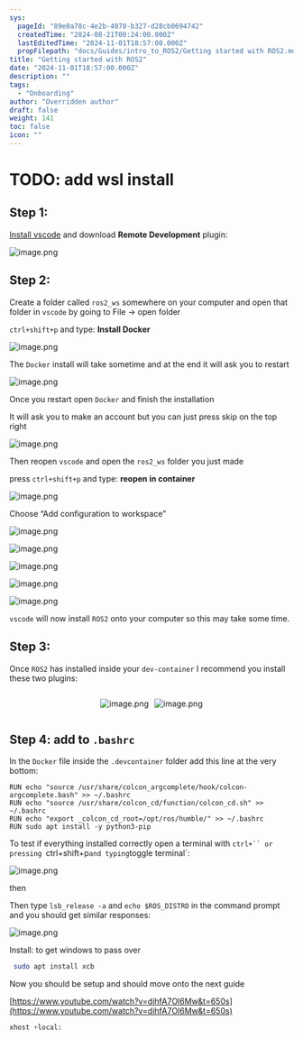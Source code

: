 ```yaml
---
sys:
  pageId: "89e0a78c-4e2b-4070-b327-d28cb0694742"
  createdTime: "2024-08-21T00:24:00.000Z"
  lastEditedTime: "2024-11-01T18:57:00.000Z"
  propFilepath: "docs/Guides/intro_to_ROS2/Getting started with ROS2.md"
title: "Getting started with ROS2"
date: "2024-11-01T18:57:00.000Z"
description: ""
tags:
  - "Onboarding"
author: "Overridden author"
draft: false
weight: 141
toc: false
icon: ""
---
```


# TODO: add wsl install

## Step 1:

[Install vscode](https://code.visualstudio.com/download) and download **Remote Development** plugin:

![image.png](https://prod-files-secure.s3.us-west-2.amazonaws.com/d518164a-d88e-44d1-a4ee-3adb3bd8bce0/efb52993-1881-4a40-b95e-6f020334f022/image.png?X-Amz-Algorithm=AWS4-HMAC-SHA256&X-Amz-Content-Sha256=UNSIGNED-PAYLOAD&X-Amz-Credential=ASIAZI2LB466QQXIJRBL%2F20250401%2Fus-west-2%2Fs3%2Faws4_request&X-Amz-Date=20250401T170129Z&X-Amz-Expires=3600&X-Amz-Security-Token=IQoJb3JpZ2luX2VjEFgaCXVzLXdlc3QtMiJHMEUCIG8fJy5m0i4K8rJDd7QVSxZACrxD%2B91jA0Z%2FOPslkF93AiEA9pi9v5RjYqpdmg%2BJhbg%2FyHoBskgzlaJ1qLHDprAJ7bEqiAQIwf%2F%2F%2F%2F%2F%2F%2F%2F%2F%2FARAAGgw2Mzc0MjMxODM4MDUiDC6Fw9cUM80Y6kPUTircAwpDjhHgmqZgoKhIEyvvETQtHJf2kfnFMU9Hg5DYPrxbOGKA8uwcRU70Usv66FnYdQaQgmXdYZFSM1pDmoqN2wz76RIDxrmo7kyxlD8IaCOygi99osf4M96Rzt4jSHeqTeJO0vCQyHq8QQDdxrKlmU%2FQI2aiU%2BYic7PzyUhI3PInldFqPXhckyrSSrGGeUZk557dXGWKDXNfeaWtWuhVH50JOSCu0a3PRoGvMMoMX%2BMnC2OuxH3j3XTWD01WRnnTx5pp2iecek35uAqlA3WWkR%2BReFiPZBbqFrmEosWDIDw8J4tE1vMiCyWZqPk7qYeBccwlhtdNaQNXb3Fa8BdP2G3L2wh9RigAWYk%2Fpr0zA8wnIPG219kLjrO1MFIoYNhBqZSbg6bBAy7hL7xuzI7Lc%2Bre5kygS8uFU4MzPTFH1O9oah4WsJwzwQ3K4Ffgu8UG5kgAEDNv4n7ZedtQA15X7HBLv9cDtGuTrWcQciyXcvk2iNLRQ%2FHYe4oT4cG2Lzbq9%2F1RSwulOJEMWhCups5nwjcie1fe3r0VCc%2Fg1oZjIp1oTR1xzoccz9xKp7oucKFeNQYrYwtHBMaG4zG1I6M8Jm2127QtPdU%2FIm6t2ERbxRY6H4dujybjGfIGZxWsMOigsL8GOqUBrilwwxjENanfeNn0FmXKHaTJiJpzeFxORlT4AwtgR4Xdiq2ifF1qzimjyaWH27TpoKiqMgTRN3vP1NvIBfg%2B1w7u6W96urEJmSYQTnDSqVaZypb4rXx8LhjKYy7%2Bf3HzDurcmCaLddixB2EZA9hshMjYLaYMxwIAc%2FF9iDLpJU%2B04u8oWEibYlS1e4sWz4o%2FI64BDPtegRN68SwMGe4aG18QfwwS&X-Amz-Signature=3077f5a51dc9108bfb783c93af1b242b54f2551149cda9849fd709fa3e408687&X-Amz-SignedHeaders=host&x-id=GetObject)

## Step 2:

Create a folder called `ros2_ws` somewhere on your computer and open that folder in `vscode` by going to File → open folder 

`ctrl+shift+p` and type: **Install Docker**

![image.png](https://prod-files-secure.s3.us-west-2.amazonaws.com/d518164a-d88e-44d1-a4ee-3adb3bd8bce0/2269dc0e-1cd5-47ff-bceb-c04ad9b2eab0/image.png?X-Amz-Algorithm=AWS4-HMAC-SHA256&X-Amz-Content-Sha256=UNSIGNED-PAYLOAD&X-Amz-Credential=ASIAZI2LB466QQXIJRBL%2F20250401%2Fus-west-2%2Fs3%2Faws4_request&X-Amz-Date=20250401T170129Z&X-Amz-Expires=3600&X-Amz-Security-Token=IQoJb3JpZ2luX2VjEFgaCXVzLXdlc3QtMiJHMEUCIG8fJy5m0i4K8rJDd7QVSxZACrxD%2B91jA0Z%2FOPslkF93AiEA9pi9v5RjYqpdmg%2BJhbg%2FyHoBskgzlaJ1qLHDprAJ7bEqiAQIwf%2F%2F%2F%2F%2F%2F%2F%2F%2F%2FARAAGgw2Mzc0MjMxODM4MDUiDC6Fw9cUM80Y6kPUTircAwpDjhHgmqZgoKhIEyvvETQtHJf2kfnFMU9Hg5DYPrxbOGKA8uwcRU70Usv66FnYdQaQgmXdYZFSM1pDmoqN2wz76RIDxrmo7kyxlD8IaCOygi99osf4M96Rzt4jSHeqTeJO0vCQyHq8QQDdxrKlmU%2FQI2aiU%2BYic7PzyUhI3PInldFqPXhckyrSSrGGeUZk557dXGWKDXNfeaWtWuhVH50JOSCu0a3PRoGvMMoMX%2BMnC2OuxH3j3XTWD01WRnnTx5pp2iecek35uAqlA3WWkR%2BReFiPZBbqFrmEosWDIDw8J4tE1vMiCyWZqPk7qYeBccwlhtdNaQNXb3Fa8BdP2G3L2wh9RigAWYk%2Fpr0zA8wnIPG219kLjrO1MFIoYNhBqZSbg6bBAy7hL7xuzI7Lc%2Bre5kygS8uFU4MzPTFH1O9oah4WsJwzwQ3K4Ffgu8UG5kgAEDNv4n7ZedtQA15X7HBLv9cDtGuTrWcQciyXcvk2iNLRQ%2FHYe4oT4cG2Lzbq9%2F1RSwulOJEMWhCups5nwjcie1fe3r0VCc%2Fg1oZjIp1oTR1xzoccz9xKp7oucKFeNQYrYwtHBMaG4zG1I6M8Jm2127QtPdU%2FIm6t2ERbxRY6H4dujybjGfIGZxWsMOigsL8GOqUBrilwwxjENanfeNn0FmXKHaTJiJpzeFxORlT4AwtgR4Xdiq2ifF1qzimjyaWH27TpoKiqMgTRN3vP1NvIBfg%2B1w7u6W96urEJmSYQTnDSqVaZypb4rXx8LhjKYy7%2Bf3HzDurcmCaLddixB2EZA9hshMjYLaYMxwIAc%2FF9iDLpJU%2B04u8oWEibYlS1e4sWz4o%2FI64BDPtegRN68SwMGe4aG18QfwwS&X-Amz-Signature=82a57a5b132a39a2f446f0a84afbfaccd011322a2cebe02f1b4a0e22ae1f1b94&X-Amz-SignedHeaders=host&x-id=GetObject)

The `Docker` install will take sometime and at the end it will ask you to restart

![image.png](https://prod-files-secure.s3.us-west-2.amazonaws.com/d518164a-d88e-44d1-a4ee-3adb3bd8bce0/ed233f78-be33-4b1f-b89c-9c346c0e961e/image.png?X-Amz-Algorithm=AWS4-HMAC-SHA256&X-Amz-Content-Sha256=UNSIGNED-PAYLOAD&X-Amz-Credential=ASIAZI2LB466QQXIJRBL%2F20250401%2Fus-west-2%2Fs3%2Faws4_request&X-Amz-Date=20250401T170129Z&X-Amz-Expires=3600&X-Amz-Security-Token=IQoJb3JpZ2luX2VjEFgaCXVzLXdlc3QtMiJHMEUCIG8fJy5m0i4K8rJDd7QVSxZACrxD%2B91jA0Z%2FOPslkF93AiEA9pi9v5RjYqpdmg%2BJhbg%2FyHoBskgzlaJ1qLHDprAJ7bEqiAQIwf%2F%2F%2F%2F%2F%2F%2F%2F%2F%2FARAAGgw2Mzc0MjMxODM4MDUiDC6Fw9cUM80Y6kPUTircAwpDjhHgmqZgoKhIEyvvETQtHJf2kfnFMU9Hg5DYPrxbOGKA8uwcRU70Usv66FnYdQaQgmXdYZFSM1pDmoqN2wz76RIDxrmo7kyxlD8IaCOygi99osf4M96Rzt4jSHeqTeJO0vCQyHq8QQDdxrKlmU%2FQI2aiU%2BYic7PzyUhI3PInldFqPXhckyrSSrGGeUZk557dXGWKDXNfeaWtWuhVH50JOSCu0a3PRoGvMMoMX%2BMnC2OuxH3j3XTWD01WRnnTx5pp2iecek35uAqlA3WWkR%2BReFiPZBbqFrmEosWDIDw8J4tE1vMiCyWZqPk7qYeBccwlhtdNaQNXb3Fa8BdP2G3L2wh9RigAWYk%2Fpr0zA8wnIPG219kLjrO1MFIoYNhBqZSbg6bBAy7hL7xuzI7Lc%2Bre5kygS8uFU4MzPTFH1O9oah4WsJwzwQ3K4Ffgu8UG5kgAEDNv4n7ZedtQA15X7HBLv9cDtGuTrWcQciyXcvk2iNLRQ%2FHYe4oT4cG2Lzbq9%2F1RSwulOJEMWhCups5nwjcie1fe3r0VCc%2Fg1oZjIp1oTR1xzoccz9xKp7oucKFeNQYrYwtHBMaG4zG1I6M8Jm2127QtPdU%2FIm6t2ERbxRY6H4dujybjGfIGZxWsMOigsL8GOqUBrilwwxjENanfeNn0FmXKHaTJiJpzeFxORlT4AwtgR4Xdiq2ifF1qzimjyaWH27TpoKiqMgTRN3vP1NvIBfg%2B1w7u6W96urEJmSYQTnDSqVaZypb4rXx8LhjKYy7%2Bf3HzDurcmCaLddixB2EZA9hshMjYLaYMxwIAc%2FF9iDLpJU%2B04u8oWEibYlS1e4sWz4o%2FI64BDPtegRN68SwMGe4aG18QfwwS&X-Amz-Signature=d608813624c27e1e13d69de10d151dd123a8559af0a881dc69cc4772b198050e&X-Amz-SignedHeaders=host&x-id=GetObject)

Once you restart open `Docker` and finish the installation

It will ask you to make an account but you can just press skip on the top right

![image.png](https://prod-files-secure.s3.us-west-2.amazonaws.com/d518164a-d88e-44d1-a4ee-3adb3bd8bce0/21010ad9-1659-4fd9-9f59-9932a09b2a3d/image.png?X-Amz-Algorithm=AWS4-HMAC-SHA256&X-Amz-Content-Sha256=UNSIGNED-PAYLOAD&X-Amz-Credential=ASIAZI2LB466QQXIJRBL%2F20250401%2Fus-west-2%2Fs3%2Faws4_request&X-Amz-Date=20250401T170129Z&X-Amz-Expires=3600&X-Amz-Security-Token=IQoJb3JpZ2luX2VjEFgaCXVzLXdlc3QtMiJHMEUCIG8fJy5m0i4K8rJDd7QVSxZACrxD%2B91jA0Z%2FOPslkF93AiEA9pi9v5RjYqpdmg%2BJhbg%2FyHoBskgzlaJ1qLHDprAJ7bEqiAQIwf%2F%2F%2F%2F%2F%2F%2F%2F%2F%2FARAAGgw2Mzc0MjMxODM4MDUiDC6Fw9cUM80Y6kPUTircAwpDjhHgmqZgoKhIEyvvETQtHJf2kfnFMU9Hg5DYPrxbOGKA8uwcRU70Usv66FnYdQaQgmXdYZFSM1pDmoqN2wz76RIDxrmo7kyxlD8IaCOygi99osf4M96Rzt4jSHeqTeJO0vCQyHq8QQDdxrKlmU%2FQI2aiU%2BYic7PzyUhI3PInldFqPXhckyrSSrGGeUZk557dXGWKDXNfeaWtWuhVH50JOSCu0a3PRoGvMMoMX%2BMnC2OuxH3j3XTWD01WRnnTx5pp2iecek35uAqlA3WWkR%2BReFiPZBbqFrmEosWDIDw8J4tE1vMiCyWZqPk7qYeBccwlhtdNaQNXb3Fa8BdP2G3L2wh9RigAWYk%2Fpr0zA8wnIPG219kLjrO1MFIoYNhBqZSbg6bBAy7hL7xuzI7Lc%2Bre5kygS8uFU4MzPTFH1O9oah4WsJwzwQ3K4Ffgu8UG5kgAEDNv4n7ZedtQA15X7HBLv9cDtGuTrWcQciyXcvk2iNLRQ%2FHYe4oT4cG2Lzbq9%2F1RSwulOJEMWhCups5nwjcie1fe3r0VCc%2Fg1oZjIp1oTR1xzoccz9xKp7oucKFeNQYrYwtHBMaG4zG1I6M8Jm2127QtPdU%2FIm6t2ERbxRY6H4dujybjGfIGZxWsMOigsL8GOqUBrilwwxjENanfeNn0FmXKHaTJiJpzeFxORlT4AwtgR4Xdiq2ifF1qzimjyaWH27TpoKiqMgTRN3vP1NvIBfg%2B1w7u6W96urEJmSYQTnDSqVaZypb4rXx8LhjKYy7%2Bf3HzDurcmCaLddixB2EZA9hshMjYLaYMxwIAc%2FF9iDLpJU%2B04u8oWEibYlS1e4sWz4o%2FI64BDPtegRN68SwMGe4aG18QfwwS&X-Amz-Signature=90117fe2b5457ccf4a75d483853d45a260ab054aeddb3357ba9668e1daa8593b&X-Amz-SignedHeaders=host&x-id=GetObject)

Then reopen `vscode` and open the `ros2_ws` folder you just made

press `ctrl+shift+p` and type: **reopen in container**

![image.png](https://prod-files-secure.s3.us-west-2.amazonaws.com/d518164a-d88e-44d1-a4ee-3adb3bd8bce0/4e93b8c2-41ad-488c-8095-c74205196118/image.png?X-Amz-Algorithm=AWS4-HMAC-SHA256&X-Amz-Content-Sha256=UNSIGNED-PAYLOAD&X-Amz-Credential=ASIAZI2LB466QQXIJRBL%2F20250401%2Fus-west-2%2Fs3%2Faws4_request&X-Amz-Date=20250401T170129Z&X-Amz-Expires=3600&X-Amz-Security-Token=IQoJb3JpZ2luX2VjEFgaCXVzLXdlc3QtMiJHMEUCIG8fJy5m0i4K8rJDd7QVSxZACrxD%2B91jA0Z%2FOPslkF93AiEA9pi9v5RjYqpdmg%2BJhbg%2FyHoBskgzlaJ1qLHDprAJ7bEqiAQIwf%2F%2F%2F%2F%2F%2F%2F%2F%2F%2FARAAGgw2Mzc0MjMxODM4MDUiDC6Fw9cUM80Y6kPUTircAwpDjhHgmqZgoKhIEyvvETQtHJf2kfnFMU9Hg5DYPrxbOGKA8uwcRU70Usv66FnYdQaQgmXdYZFSM1pDmoqN2wz76RIDxrmo7kyxlD8IaCOygi99osf4M96Rzt4jSHeqTeJO0vCQyHq8QQDdxrKlmU%2FQI2aiU%2BYic7PzyUhI3PInldFqPXhckyrSSrGGeUZk557dXGWKDXNfeaWtWuhVH50JOSCu0a3PRoGvMMoMX%2BMnC2OuxH3j3XTWD01WRnnTx5pp2iecek35uAqlA3WWkR%2BReFiPZBbqFrmEosWDIDw8J4tE1vMiCyWZqPk7qYeBccwlhtdNaQNXb3Fa8BdP2G3L2wh9RigAWYk%2Fpr0zA8wnIPG219kLjrO1MFIoYNhBqZSbg6bBAy7hL7xuzI7Lc%2Bre5kygS8uFU4MzPTFH1O9oah4WsJwzwQ3K4Ffgu8UG5kgAEDNv4n7ZedtQA15X7HBLv9cDtGuTrWcQciyXcvk2iNLRQ%2FHYe4oT4cG2Lzbq9%2F1RSwulOJEMWhCups5nwjcie1fe3r0VCc%2Fg1oZjIp1oTR1xzoccz9xKp7oucKFeNQYrYwtHBMaG4zG1I6M8Jm2127QtPdU%2FIm6t2ERbxRY6H4dujybjGfIGZxWsMOigsL8GOqUBrilwwxjENanfeNn0FmXKHaTJiJpzeFxORlT4AwtgR4Xdiq2ifF1qzimjyaWH27TpoKiqMgTRN3vP1NvIBfg%2B1w7u6W96urEJmSYQTnDSqVaZypb4rXx8LhjKYy7%2Bf3HzDurcmCaLddixB2EZA9hshMjYLaYMxwIAc%2FF9iDLpJU%2B04u8oWEibYlS1e4sWz4o%2FI64BDPtegRN68SwMGe4aG18QfwwS&X-Amz-Signature=598aa850e25033f80a599ab3b2006e08cd495bfe43ddf4c67031d42ad5a7a937&X-Amz-SignedHeaders=host&x-id=GetObject)

Choose “Add configuration to workspace”

![image.png](https://prod-files-secure.s3.us-west-2.amazonaws.com/d518164a-d88e-44d1-a4ee-3adb3bd8bce0/9560b282-5060-4989-ba37-97e7b2c22476/image.png?X-Amz-Algorithm=AWS4-HMAC-SHA256&X-Amz-Content-Sha256=UNSIGNED-PAYLOAD&X-Amz-Credential=ASIAZI2LB466QQXIJRBL%2F20250401%2Fus-west-2%2Fs3%2Faws4_request&X-Amz-Date=20250401T170129Z&X-Amz-Expires=3600&X-Amz-Security-Token=IQoJb3JpZ2luX2VjEFgaCXVzLXdlc3QtMiJHMEUCIG8fJy5m0i4K8rJDd7QVSxZACrxD%2B91jA0Z%2FOPslkF93AiEA9pi9v5RjYqpdmg%2BJhbg%2FyHoBskgzlaJ1qLHDprAJ7bEqiAQIwf%2F%2F%2F%2F%2F%2F%2F%2F%2F%2FARAAGgw2Mzc0MjMxODM4MDUiDC6Fw9cUM80Y6kPUTircAwpDjhHgmqZgoKhIEyvvETQtHJf2kfnFMU9Hg5DYPrxbOGKA8uwcRU70Usv66FnYdQaQgmXdYZFSM1pDmoqN2wz76RIDxrmo7kyxlD8IaCOygi99osf4M96Rzt4jSHeqTeJO0vCQyHq8QQDdxrKlmU%2FQI2aiU%2BYic7PzyUhI3PInldFqPXhckyrSSrGGeUZk557dXGWKDXNfeaWtWuhVH50JOSCu0a3PRoGvMMoMX%2BMnC2OuxH3j3XTWD01WRnnTx5pp2iecek35uAqlA3WWkR%2BReFiPZBbqFrmEosWDIDw8J4tE1vMiCyWZqPk7qYeBccwlhtdNaQNXb3Fa8BdP2G3L2wh9RigAWYk%2Fpr0zA8wnIPG219kLjrO1MFIoYNhBqZSbg6bBAy7hL7xuzI7Lc%2Bre5kygS8uFU4MzPTFH1O9oah4WsJwzwQ3K4Ffgu8UG5kgAEDNv4n7ZedtQA15X7HBLv9cDtGuTrWcQciyXcvk2iNLRQ%2FHYe4oT4cG2Lzbq9%2F1RSwulOJEMWhCups5nwjcie1fe3r0VCc%2Fg1oZjIp1oTR1xzoccz9xKp7oucKFeNQYrYwtHBMaG4zG1I6M8Jm2127QtPdU%2FIm6t2ERbxRY6H4dujybjGfIGZxWsMOigsL8GOqUBrilwwxjENanfeNn0FmXKHaTJiJpzeFxORlT4AwtgR4Xdiq2ifF1qzimjyaWH27TpoKiqMgTRN3vP1NvIBfg%2B1w7u6W96urEJmSYQTnDSqVaZypb4rXx8LhjKYy7%2Bf3HzDurcmCaLddixB2EZA9hshMjYLaYMxwIAc%2FF9iDLpJU%2B04u8oWEibYlS1e4sWz4o%2FI64BDPtegRN68SwMGe4aG18QfwwS&X-Amz-Signature=c75e46727d5aa4bdfe4299cb14ac445c289207dc83685d4bcfddef6325161d07&X-Amz-SignedHeaders=host&x-id=GetObject)

![image.png](https://prod-files-secure.s3.us-west-2.amazonaws.com/d518164a-d88e-44d1-a4ee-3adb3bd8bce0/2ee63f81-886b-48e8-a553-dc6e5eac99e4/image.png?X-Amz-Algorithm=AWS4-HMAC-SHA256&X-Amz-Content-Sha256=UNSIGNED-PAYLOAD&X-Amz-Credential=ASIAZI2LB466QQXIJRBL%2F20250401%2Fus-west-2%2Fs3%2Faws4_request&X-Amz-Date=20250401T170129Z&X-Amz-Expires=3600&X-Amz-Security-Token=IQoJb3JpZ2luX2VjEFgaCXVzLXdlc3QtMiJHMEUCIG8fJy5m0i4K8rJDd7QVSxZACrxD%2B91jA0Z%2FOPslkF93AiEA9pi9v5RjYqpdmg%2BJhbg%2FyHoBskgzlaJ1qLHDprAJ7bEqiAQIwf%2F%2F%2F%2F%2F%2F%2F%2F%2F%2FARAAGgw2Mzc0MjMxODM4MDUiDC6Fw9cUM80Y6kPUTircAwpDjhHgmqZgoKhIEyvvETQtHJf2kfnFMU9Hg5DYPrxbOGKA8uwcRU70Usv66FnYdQaQgmXdYZFSM1pDmoqN2wz76RIDxrmo7kyxlD8IaCOygi99osf4M96Rzt4jSHeqTeJO0vCQyHq8QQDdxrKlmU%2FQI2aiU%2BYic7PzyUhI3PInldFqPXhckyrSSrGGeUZk557dXGWKDXNfeaWtWuhVH50JOSCu0a3PRoGvMMoMX%2BMnC2OuxH3j3XTWD01WRnnTx5pp2iecek35uAqlA3WWkR%2BReFiPZBbqFrmEosWDIDw8J4tE1vMiCyWZqPk7qYeBccwlhtdNaQNXb3Fa8BdP2G3L2wh9RigAWYk%2Fpr0zA8wnIPG219kLjrO1MFIoYNhBqZSbg6bBAy7hL7xuzI7Lc%2Bre5kygS8uFU4MzPTFH1O9oah4WsJwzwQ3K4Ffgu8UG5kgAEDNv4n7ZedtQA15X7HBLv9cDtGuTrWcQciyXcvk2iNLRQ%2FHYe4oT4cG2Lzbq9%2F1RSwulOJEMWhCups5nwjcie1fe3r0VCc%2Fg1oZjIp1oTR1xzoccz9xKp7oucKFeNQYrYwtHBMaG4zG1I6M8Jm2127QtPdU%2FIm6t2ERbxRY6H4dujybjGfIGZxWsMOigsL8GOqUBrilwwxjENanfeNn0FmXKHaTJiJpzeFxORlT4AwtgR4Xdiq2ifF1qzimjyaWH27TpoKiqMgTRN3vP1NvIBfg%2B1w7u6W96urEJmSYQTnDSqVaZypb4rXx8LhjKYy7%2Bf3HzDurcmCaLddixB2EZA9hshMjYLaYMxwIAc%2FF9iDLpJU%2B04u8oWEibYlS1e4sWz4o%2FI64BDPtegRN68SwMGe4aG18QfwwS&X-Amz-Signature=cc9f23248a6ddafd5172a3d9c7a95b88bea287a6047a4429bb497f1ca53ed430&X-Amz-SignedHeaders=host&x-id=GetObject)

![image.png](https://prod-files-secure.s3.us-west-2.amazonaws.com/d518164a-d88e-44d1-a4ee-3adb3bd8bce0/ae1580b2-b048-407e-aed9-b584224a7a04/image.png?X-Amz-Algorithm=AWS4-HMAC-SHA256&X-Amz-Content-Sha256=UNSIGNED-PAYLOAD&X-Amz-Credential=ASIAZI2LB466QQXIJRBL%2F20250401%2Fus-west-2%2Fs3%2Faws4_request&X-Amz-Date=20250401T170129Z&X-Amz-Expires=3600&X-Amz-Security-Token=IQoJb3JpZ2luX2VjEFgaCXVzLXdlc3QtMiJHMEUCIG8fJy5m0i4K8rJDd7QVSxZACrxD%2B91jA0Z%2FOPslkF93AiEA9pi9v5RjYqpdmg%2BJhbg%2FyHoBskgzlaJ1qLHDprAJ7bEqiAQIwf%2F%2F%2F%2F%2F%2F%2F%2F%2F%2FARAAGgw2Mzc0MjMxODM4MDUiDC6Fw9cUM80Y6kPUTircAwpDjhHgmqZgoKhIEyvvETQtHJf2kfnFMU9Hg5DYPrxbOGKA8uwcRU70Usv66FnYdQaQgmXdYZFSM1pDmoqN2wz76RIDxrmo7kyxlD8IaCOygi99osf4M96Rzt4jSHeqTeJO0vCQyHq8QQDdxrKlmU%2FQI2aiU%2BYic7PzyUhI3PInldFqPXhckyrSSrGGeUZk557dXGWKDXNfeaWtWuhVH50JOSCu0a3PRoGvMMoMX%2BMnC2OuxH3j3XTWD01WRnnTx5pp2iecek35uAqlA3WWkR%2BReFiPZBbqFrmEosWDIDw8J4tE1vMiCyWZqPk7qYeBccwlhtdNaQNXb3Fa8BdP2G3L2wh9RigAWYk%2Fpr0zA8wnIPG219kLjrO1MFIoYNhBqZSbg6bBAy7hL7xuzI7Lc%2Bre5kygS8uFU4MzPTFH1O9oah4WsJwzwQ3K4Ffgu8UG5kgAEDNv4n7ZedtQA15X7HBLv9cDtGuTrWcQciyXcvk2iNLRQ%2FHYe4oT4cG2Lzbq9%2F1RSwulOJEMWhCups5nwjcie1fe3r0VCc%2Fg1oZjIp1oTR1xzoccz9xKp7oucKFeNQYrYwtHBMaG4zG1I6M8Jm2127QtPdU%2FIm6t2ERbxRY6H4dujybjGfIGZxWsMOigsL8GOqUBrilwwxjENanfeNn0FmXKHaTJiJpzeFxORlT4AwtgR4Xdiq2ifF1qzimjyaWH27TpoKiqMgTRN3vP1NvIBfg%2B1w7u6W96urEJmSYQTnDSqVaZypb4rXx8LhjKYy7%2Bf3HzDurcmCaLddixB2EZA9hshMjYLaYMxwIAc%2FF9iDLpJU%2B04u8oWEibYlS1e4sWz4o%2FI64BDPtegRN68SwMGe4aG18QfwwS&X-Amz-Signature=9d55d0a4e708178b3d1dffd4f908e1f65d3e8f6e590c546157d3c1aad5c12856&X-Amz-SignedHeaders=host&x-id=GetObject)

![image.png](https://prod-files-secure.s3.us-west-2.amazonaws.com/d518164a-d88e-44d1-a4ee-3adb3bd8bce0/53255b28-f75e-430f-b9e3-c0ac8577e42b/image.png?X-Amz-Algorithm=AWS4-HMAC-SHA256&X-Amz-Content-Sha256=UNSIGNED-PAYLOAD&X-Amz-Credential=ASIAZI2LB466QQXIJRBL%2F20250401%2Fus-west-2%2Fs3%2Faws4_request&X-Amz-Date=20250401T170129Z&X-Amz-Expires=3600&X-Amz-Security-Token=IQoJb3JpZ2luX2VjEFgaCXVzLXdlc3QtMiJHMEUCIG8fJy5m0i4K8rJDd7QVSxZACrxD%2B91jA0Z%2FOPslkF93AiEA9pi9v5RjYqpdmg%2BJhbg%2FyHoBskgzlaJ1qLHDprAJ7bEqiAQIwf%2F%2F%2F%2F%2F%2F%2F%2F%2F%2FARAAGgw2Mzc0MjMxODM4MDUiDC6Fw9cUM80Y6kPUTircAwpDjhHgmqZgoKhIEyvvETQtHJf2kfnFMU9Hg5DYPrxbOGKA8uwcRU70Usv66FnYdQaQgmXdYZFSM1pDmoqN2wz76RIDxrmo7kyxlD8IaCOygi99osf4M96Rzt4jSHeqTeJO0vCQyHq8QQDdxrKlmU%2FQI2aiU%2BYic7PzyUhI3PInldFqPXhckyrSSrGGeUZk557dXGWKDXNfeaWtWuhVH50JOSCu0a3PRoGvMMoMX%2BMnC2OuxH3j3XTWD01WRnnTx5pp2iecek35uAqlA3WWkR%2BReFiPZBbqFrmEosWDIDw8J4tE1vMiCyWZqPk7qYeBccwlhtdNaQNXb3Fa8BdP2G3L2wh9RigAWYk%2Fpr0zA8wnIPG219kLjrO1MFIoYNhBqZSbg6bBAy7hL7xuzI7Lc%2Bre5kygS8uFU4MzPTFH1O9oah4WsJwzwQ3K4Ffgu8UG5kgAEDNv4n7ZedtQA15X7HBLv9cDtGuTrWcQciyXcvk2iNLRQ%2FHYe4oT4cG2Lzbq9%2F1RSwulOJEMWhCups5nwjcie1fe3r0VCc%2Fg1oZjIp1oTR1xzoccz9xKp7oucKFeNQYrYwtHBMaG4zG1I6M8Jm2127QtPdU%2FIm6t2ERbxRY6H4dujybjGfIGZxWsMOigsL8GOqUBrilwwxjENanfeNn0FmXKHaTJiJpzeFxORlT4AwtgR4Xdiq2ifF1qzimjyaWH27TpoKiqMgTRN3vP1NvIBfg%2B1w7u6W96urEJmSYQTnDSqVaZypb4rXx8LhjKYy7%2Bf3HzDurcmCaLddixB2EZA9hshMjYLaYMxwIAc%2FF9iDLpJU%2B04u8oWEibYlS1e4sWz4o%2FI64BDPtegRN68SwMGe4aG18QfwwS&X-Amz-Signature=27f6c89ea74577b201bfcdc2a42b248a63e36bebd8b7993a544e87a6d427989a&X-Amz-SignedHeaders=host&x-id=GetObject)

![image.png](https://prod-files-secure.s3.us-west-2.amazonaws.com/d518164a-d88e-44d1-a4ee-3adb3bd8bce0/7c562767-5af9-4ffb-97d1-327bcdf4ee00/image.png?X-Amz-Algorithm=AWS4-HMAC-SHA256&X-Amz-Content-Sha256=UNSIGNED-PAYLOAD&X-Amz-Credential=ASIAZI2LB466QQXIJRBL%2F20250401%2Fus-west-2%2Fs3%2Faws4_request&X-Amz-Date=20250401T170129Z&X-Amz-Expires=3600&X-Amz-Security-Token=IQoJb3JpZ2luX2VjEFgaCXVzLXdlc3QtMiJHMEUCIG8fJy5m0i4K8rJDd7QVSxZACrxD%2B91jA0Z%2FOPslkF93AiEA9pi9v5RjYqpdmg%2BJhbg%2FyHoBskgzlaJ1qLHDprAJ7bEqiAQIwf%2F%2F%2F%2F%2F%2F%2F%2F%2F%2FARAAGgw2Mzc0MjMxODM4MDUiDC6Fw9cUM80Y6kPUTircAwpDjhHgmqZgoKhIEyvvETQtHJf2kfnFMU9Hg5DYPrxbOGKA8uwcRU70Usv66FnYdQaQgmXdYZFSM1pDmoqN2wz76RIDxrmo7kyxlD8IaCOygi99osf4M96Rzt4jSHeqTeJO0vCQyHq8QQDdxrKlmU%2FQI2aiU%2BYic7PzyUhI3PInldFqPXhckyrSSrGGeUZk557dXGWKDXNfeaWtWuhVH50JOSCu0a3PRoGvMMoMX%2BMnC2OuxH3j3XTWD01WRnnTx5pp2iecek35uAqlA3WWkR%2BReFiPZBbqFrmEosWDIDw8J4tE1vMiCyWZqPk7qYeBccwlhtdNaQNXb3Fa8BdP2G3L2wh9RigAWYk%2Fpr0zA8wnIPG219kLjrO1MFIoYNhBqZSbg6bBAy7hL7xuzI7Lc%2Bre5kygS8uFU4MzPTFH1O9oah4WsJwzwQ3K4Ffgu8UG5kgAEDNv4n7ZedtQA15X7HBLv9cDtGuTrWcQciyXcvk2iNLRQ%2FHYe4oT4cG2Lzbq9%2F1RSwulOJEMWhCups5nwjcie1fe3r0VCc%2Fg1oZjIp1oTR1xzoccz9xKp7oucKFeNQYrYwtHBMaG4zG1I6M8Jm2127QtPdU%2FIm6t2ERbxRY6H4dujybjGfIGZxWsMOigsL8GOqUBrilwwxjENanfeNn0FmXKHaTJiJpzeFxORlT4AwtgR4Xdiq2ifF1qzimjyaWH27TpoKiqMgTRN3vP1NvIBfg%2B1w7u6W96urEJmSYQTnDSqVaZypb4rXx8LhjKYy7%2Bf3HzDurcmCaLddixB2EZA9hshMjYLaYMxwIAc%2FF9iDLpJU%2B04u8oWEibYlS1e4sWz4o%2FI64BDPtegRN68SwMGe4aG18QfwwS&X-Amz-Signature=ccc75cb4bb9703ea6a4a88ab78a34353407fb874b0ec98cdc5943f07c1053fc6&X-Amz-SignedHeaders=host&x-id=GetObject)

`vscode` will now install `ROS2` onto your computer so this may take some time.

## Step 3:

Once `ROS2` has installed inside your `dev-container` I recommend you install these two plugins:

<div style="display: flex;flex-direction: row; column-gap:10px; max-width: 630px;justify-content: center;">
<div>

![image.png](https://prod-files-secure.s3.us-west-2.amazonaws.com/d518164a-d88e-44d1-a4ee-3adb3bd8bce0/3fc3d550-5a54-4ba1-ba6b-faa01cdb7369/image.png?X-Amz-Algorithm=AWS4-HMAC-SHA256&X-Amz-Content-Sha256=UNSIGNED-PAYLOAD&X-Amz-Credential=ASIAZI2LB4663YVVRLYV%2F20250401%2Fus-west-2%2Fs3%2Faws4_request&X-Amz-Date=20250401T170130Z&X-Amz-Expires=3600&X-Amz-Security-Token=IQoJb3JpZ2luX2VjEFgaCXVzLXdlc3QtMiJIMEYCIQCetoE5xGcajok6q0M5Cs5%2F3pEGH6VK55V8YJmNlG5fVgIhAPRT3hs3%2B8uGkN8g1FSM118lnl97TsiMleydIS2QS1iFKogECMH%2F%2F%2F%2F%2F%2F%2F%2F%2F%2FwEQABoMNjM3NDIzMTgzODA1Igy8wNoNvTDV91FxFlMq3ANBHAJ6Dkxliuq7XiqXgyKIOQG59sp4FcD2L60oZmwycsUxrRan4eOeuw2oS1UI0VB8zIg74oYJKd6LcPpYZAxYN%2FeiitTuHAiMAzxrw2EjA2fATrLY484WsUrUi%2FkiL506W3rCQVNQs068JBbIcBHc0PSoIO10LCx%2BcBPPOSp3k2NKC34NGCkbQ%2BWsRiFRm%2FQzXuPGOc%2Fn5QkIo7nu%2FSbKwJ0lioM43QPclm2IZabub5vU3oExTf%2F0%2BiXRyB0owNnnyppWiFEwXEDErjFJ7M7aPFaO3fDPeSUwm20vsEKJejpWh68t0mBU%2FMpDSpkzsjZUwoFljgXOtI7W0jeVfMvp4D%2BvjRV10%2Bz5FZ3t7TiX9%2BR%2F5z3byP8H0eqyEsuu2pwOSTgDu7NHZC%2BclcFn8Pq3o%2F1C%2B%2Bygw3YEUWa4DdvzN0reyWc%2BouE14ITJnJe9yqTqG2QybA53i995R02dnWQHvpjPNg7rhVQj1fQ1wSjkq90tS6GuQjWvihIIYr41eEyQr0cv%2FMmAmZUAWVj1TclAPctoNtiw0kNM8qAv4M7UkLtYwg%2BypWJ88zej3R992OdMiEzaLVonBC1TVwcBbCm2ZIsTYP5GN6AIbi6Hr%2FQdVFaOpyyc6XLVVgyTVTDToLC%2FBjqkAbGW6Klq1uwZGuQFEkbWGTmDD5bii%2FuODXHvbXIb28OwDMNNvQu5soYMKtYvwVpft36MKxNUXW0bEuVXqxLV9E8%2F0xfGLyE0oxo0Q616Qe2LUDClJbCDuh0KfjY3swY46j1Bj86QKREi%2B%2F4e%2BZfWQla4YPcu58SoGBHaZrx2ZQRjHABiZsyaUo1OsNxFmZh%2BKkGx2C3JvNEPQ5eG7paOJFUYoElG&X-Amz-Signature=12923360fc7e49d2e2d34c09b39ca1b1e3f43b500e656295ffccf5df22400a5c&X-Amz-SignedHeaders=host&x-id=GetObject)

</div>
<div>

![image.png](https://prod-files-secure.s3.us-west-2.amazonaws.com/d518164a-d88e-44d1-a4ee-3adb3bd8bce0/d994cc66-13c2-4093-a5a3-f84cf4601a82/image.png?X-Amz-Algorithm=AWS4-HMAC-SHA256&X-Amz-Content-Sha256=UNSIGNED-PAYLOAD&X-Amz-Credential=ASIAZI2LB466SS6AQQRD%2F20250401%2Fus-west-2%2Fs3%2Faws4_request&X-Amz-Date=20250401T170131Z&X-Amz-Expires=3600&X-Amz-Security-Token=IQoJb3JpZ2luX2VjEFgaCXVzLXdlc3QtMiJGMEQCIAeeH2YhVSQtFA86%2BAoQnIx1kFHzP%2F60IjZDPwM48QogAiAeOVpjLZwOQQPGXt%2ByOw7UPvd5kygaagQ%2B0DLwUxi3TSqIBAjB%2F%2F%2F%2F%2F%2F%2F%2F%2F%2F8BEAAaDDYzNzQyMzE4MzgwNSIM1cVl4208cpgMXZCjKtwDkWp4XgxgMaj2ZVp8XtjcmP9HMalkc5%2BwrTHfalcJnjaTtj5p23TARJwIh3toIVJaafIGBZAaEK3w28g95Q1vRy96uuiO9hg0pvuNCaJ%2FB4AT%2FhzBW1pX5SL2xTw2VfLpLmGaLvCIqZqY5neJdkOhXLQ5In5uhBLAuSCg5pf7kMI0e6Nu%2BSXq5Ie3gzjNuxTZ2gJOfvu2uXn%2B4ICwl5VYIb%2FlZNBJA25KSqCfWG8sTayfT7uW%2FMDnpZd%2FCKCKts4Q3DnwhTzCmmKkSvoxZBL1kBjMxmPDDowBxhj1JNcw6oYWD19T8xDQpI1rXVuds1a%2Bqs630%2F%2FQBKYFnaKKn8VlVnRNQPXM5gtES11ziz5PC4WYlPfsGludxp7F4w1CFRb8rAZZJVHHs9tav18rce%2BNwtOSkaypSHAbglYhWgJyh4TgaLuBDq9ywC62mrmsCDzwOzQ%2FXlKxdFUW2kpbXrIFmsP%2FP49jdjF%2Bu%2BeABud4oKP6ENwCV2irYJHCRSSmu2jQYQzhuZ9jo8LyohqZf1z%2FfLKIgC5zTvjmh3aN1C6kcK0O5oORet%2B1XorETm4iohaGd4OnUZ1g5Xs2AYJqgFoan%2BhlYlCRUAn5P7rmJYo%2Fq4agXzLkO0OwZaf6OSMwi6GwvwY6pgH8dL4WNiOpwJ3BqmaD5keugCjUXgTn2b3i72cItLdxaaqT2l2noMvW5q9%2B30S6itNQAlqN%2B5eGiBS7lCX%2B5ATiN4dstWYpSv8GBal00%2F%2FgS4s2WrVvlwdONqsARyi8kOqAI1j%2BPD7%2BfTRyJLJGKLTCwBEoQAOd6tMwomXpRNlRg%2Fc3ws1T%2BtYJ%2FaqTknyh3HctrXTbXJlA9e%2Bfpdgmuvs1Xwf6oWfS&X-Amz-Signature=991485e960505b3cb57793c6afbe156817a06b9ff5720057ef9e00b2115cc034&X-Amz-SignedHeaders=host&x-id=GetObject)

</div>
</div>

## Step 4: add to `.bashrc`

In the `Docker` file inside the `.devcontainer` folder add this line at the very bottom: 

```docker
RUN echo "source /usr/share/colcon_argcomplete/hook/colcon-argcomplete.bash" >> ~/.bashrc
RUN echo "source /usr/share/colcon_cd/function/colcon_cd.sh" >> ~/.bashrc
RUN echo "export _colcon_cd_root=/opt/ros/humble/" >> ~/.bashrc
RUN sudo apt install -y python3-pip 
```

To test if everything installed correctly open a terminal with `ctrl+`` or pressing `ctrl+shift+p` and typing `toggle terminal`:

![image.png](https://prod-files-secure.s3.us-west-2.amazonaws.com/d518164a-d88e-44d1-a4ee-3adb3bd8bce0/6a4943d8-b04e-4c02-9a58-775f3384d1a5/image.png?X-Amz-Algorithm=AWS4-HMAC-SHA256&X-Amz-Content-Sha256=UNSIGNED-PAYLOAD&X-Amz-Credential=ASIAZI2LB466QQXIJRBL%2F20250401%2Fus-west-2%2Fs3%2Faws4_request&X-Amz-Date=20250401T170129Z&X-Amz-Expires=3600&X-Amz-Security-Token=IQoJb3JpZ2luX2VjEFgaCXVzLXdlc3QtMiJHMEUCIG8fJy5m0i4K8rJDd7QVSxZACrxD%2B91jA0Z%2FOPslkF93AiEA9pi9v5RjYqpdmg%2BJhbg%2FyHoBskgzlaJ1qLHDprAJ7bEqiAQIwf%2F%2F%2F%2F%2F%2F%2F%2F%2F%2FARAAGgw2Mzc0MjMxODM4MDUiDC6Fw9cUM80Y6kPUTircAwpDjhHgmqZgoKhIEyvvETQtHJf2kfnFMU9Hg5DYPrxbOGKA8uwcRU70Usv66FnYdQaQgmXdYZFSM1pDmoqN2wz76RIDxrmo7kyxlD8IaCOygi99osf4M96Rzt4jSHeqTeJO0vCQyHq8QQDdxrKlmU%2FQI2aiU%2BYic7PzyUhI3PInldFqPXhckyrSSrGGeUZk557dXGWKDXNfeaWtWuhVH50JOSCu0a3PRoGvMMoMX%2BMnC2OuxH3j3XTWD01WRnnTx5pp2iecek35uAqlA3WWkR%2BReFiPZBbqFrmEosWDIDw8J4tE1vMiCyWZqPk7qYeBccwlhtdNaQNXb3Fa8BdP2G3L2wh9RigAWYk%2Fpr0zA8wnIPG219kLjrO1MFIoYNhBqZSbg6bBAy7hL7xuzI7Lc%2Bre5kygS8uFU4MzPTFH1O9oah4WsJwzwQ3K4Ffgu8UG5kgAEDNv4n7ZedtQA15X7HBLv9cDtGuTrWcQciyXcvk2iNLRQ%2FHYe4oT4cG2Lzbq9%2F1RSwulOJEMWhCups5nwjcie1fe3r0VCc%2Fg1oZjIp1oTR1xzoccz9xKp7oucKFeNQYrYwtHBMaG4zG1I6M8Jm2127QtPdU%2FIm6t2ERbxRY6H4dujybjGfIGZxWsMOigsL8GOqUBrilwwxjENanfeNn0FmXKHaTJiJpzeFxORlT4AwtgR4Xdiq2ifF1qzimjyaWH27TpoKiqMgTRN3vP1NvIBfg%2B1w7u6W96urEJmSYQTnDSqVaZypb4rXx8LhjKYy7%2Bf3HzDurcmCaLddixB2EZA9hshMjYLaYMxwIAc%2FF9iDLpJU%2B04u8oWEibYlS1e4sWz4o%2FI64BDPtegRN68SwMGe4aG18QfwwS&X-Amz-Signature=96d6a46a8a6c10d5d68babc1f3fef7a52781c427b1639fb5a88bf57f856ec1dc&X-Amz-SignedHeaders=host&x-id=GetObject)

then 

Then type `lsb_release -a` and `echo $ROS_DISTRO` in the command prompt and you should get similar responses:

![image.png](https://prod-files-secure.s3.us-west-2.amazonaws.com/d518164a-d88e-44d1-a4ee-3adb3bd8bce0/3e635dec-a805-4e85-8b9e-d000e5b71a4e/image.png?X-Amz-Algorithm=AWS4-HMAC-SHA256&X-Amz-Content-Sha256=UNSIGNED-PAYLOAD&X-Amz-Credential=ASIAZI2LB466QQXIJRBL%2F20250401%2Fus-west-2%2Fs3%2Faws4_request&X-Amz-Date=20250401T170129Z&X-Amz-Expires=3600&X-Amz-Security-Token=IQoJb3JpZ2luX2VjEFgaCXVzLXdlc3QtMiJHMEUCIG8fJy5m0i4K8rJDd7QVSxZACrxD%2B91jA0Z%2FOPslkF93AiEA9pi9v5RjYqpdmg%2BJhbg%2FyHoBskgzlaJ1qLHDprAJ7bEqiAQIwf%2F%2F%2F%2F%2F%2F%2F%2F%2F%2FARAAGgw2Mzc0MjMxODM4MDUiDC6Fw9cUM80Y6kPUTircAwpDjhHgmqZgoKhIEyvvETQtHJf2kfnFMU9Hg5DYPrxbOGKA8uwcRU70Usv66FnYdQaQgmXdYZFSM1pDmoqN2wz76RIDxrmo7kyxlD8IaCOygi99osf4M96Rzt4jSHeqTeJO0vCQyHq8QQDdxrKlmU%2FQI2aiU%2BYic7PzyUhI3PInldFqPXhckyrSSrGGeUZk557dXGWKDXNfeaWtWuhVH50JOSCu0a3PRoGvMMoMX%2BMnC2OuxH3j3XTWD01WRnnTx5pp2iecek35uAqlA3WWkR%2BReFiPZBbqFrmEosWDIDw8J4tE1vMiCyWZqPk7qYeBccwlhtdNaQNXb3Fa8BdP2G3L2wh9RigAWYk%2Fpr0zA8wnIPG219kLjrO1MFIoYNhBqZSbg6bBAy7hL7xuzI7Lc%2Bre5kygS8uFU4MzPTFH1O9oah4WsJwzwQ3K4Ffgu8UG5kgAEDNv4n7ZedtQA15X7HBLv9cDtGuTrWcQciyXcvk2iNLRQ%2FHYe4oT4cG2Lzbq9%2F1RSwulOJEMWhCups5nwjcie1fe3r0VCc%2Fg1oZjIp1oTR1xzoccz9xKp7oucKFeNQYrYwtHBMaG4zG1I6M8Jm2127QtPdU%2FIm6t2ERbxRY6H4dujybjGfIGZxWsMOigsL8GOqUBrilwwxjENanfeNn0FmXKHaTJiJpzeFxORlT4AwtgR4Xdiq2ifF1qzimjyaWH27TpoKiqMgTRN3vP1NvIBfg%2B1w7u6W96urEJmSYQTnDSqVaZypb4rXx8LhjKYy7%2Bf3HzDurcmCaLddixB2EZA9hshMjYLaYMxwIAc%2FF9iDLpJU%2B04u8oWEibYlS1e4sWz4o%2FI64BDPtegRN68SwMGe4aG18QfwwS&X-Amz-Signature=c744d49d2393d5552ceaf20e937facbd1bf57e4d30f2c792fd80f4ef57359e9f&X-Amz-SignedHeaders=host&x-id=GetObject)

Install:  to get windows to pass over

```bash
 sudo apt install xcb
```

Now you should be setup and should move onto the next guide 

[https://www.youtube.com/watch?v=dihfA7Ol6Mw&t=650s](https://www.youtube.com/watch?v=dihfA7Ol6Mw&t=650s)

```python
xhost +local:
```
